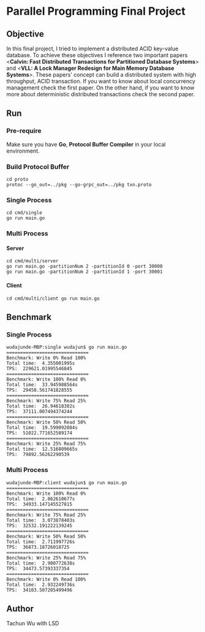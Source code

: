 # Parallel Programming Final Project
## Objective
In this final project, I tried to implement a distributed ACID key-value database. To achieve these objectives I reference two important papers <**Calvin: Fast Distributed Transactions for Partitioned Database Systems**> and <**VLL: A Lock Manager Redesign for Main Memory Database Systems**>.
These papers' concept can build a distributed system with high throughput, ACID transaction. If you want to know about local concurrency management check the first paper. On the other hand, if you want to know more about deterministic distributed transactions check the second paper.

## Run
### Pre-require
Make sure you have **Go**, **Protocol Buffer Compiler** in your local environment.
### Build Protocol Buffer
```
cd proto
protoc --go_out=../pkg --go-grpc_out=../pkg txn.proto
```
### Single Process
```
cd cmd/single
go run main.go
```
### Multi Process
#### Server
```
cd cmd/multi/server
go run main.go -partitionNum 2 -partitionId 0 -port 30000
go run main.go -partitionNum 2 -partitionId 1 -port 30001
```
#### Client
```
cd cmd/multi/client go run main.go
```
## Benchmark
### Single Process
```
wudajunde-MBP:single wudajun$ go run main.go
==============================
Benchmark: Write 0% Read 100%
Total time:  4.355001995s
TPS:  229621.01995546845
==============================
Benchmark: Write 100% Read 0%
Total time:  33.945988564s
TPS:  29458.561741828555
==============================
Benchmark: Write 75% Read 25%
Total time:  26.94618302s
TPS:  37111.007494374244
==============================
Benchmark: Write 50% Read 50%
Total time:  19.599092084s
TPS:  51022.771652589174
==============================
Benchmark: Write 25% Read 75%
Total time:  12.516809665s
TPS:  79892.56262290539
```
### Multi Process
```
wudajunde-MBP:client wudajun$ go run main.go
==============================
Benchmark: Write 100% Read 0%
Total time:  2.862610677s
TPS:  34933.147145527815
==============================
Benchmark: Write 75% Read 25%
Total time:  3.073878403s
TPS:  32532.191222139245
==============================
Benchmark: Write 50% Read 50%
Total time:  2.711997726s
TPS:  36873.18726018725
==============================
Benchmark: Write 25% Read 75%
Total time:  2.900772638s
TPS:  34473.57393337354
==============================
Benchmark: Write 0% Read 100%
Total time:  2.932249736s
TPS:  34103.507205499496
```
## Author
Tachun Wu with LSD
